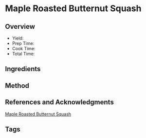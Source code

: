 # Maple Roasted Butternut Squash

## Overview

- Yield:
- Prep Time:
- Cook Time:
- Total Time:

## Ingredients


## Method



## References and Acknowledgments

[Maple Roasted Butternut Squash](https://www.reddit.com/r/GifRecipes/comments/dzii0u/maple_roasted_butternut_squash/)

## Tags


